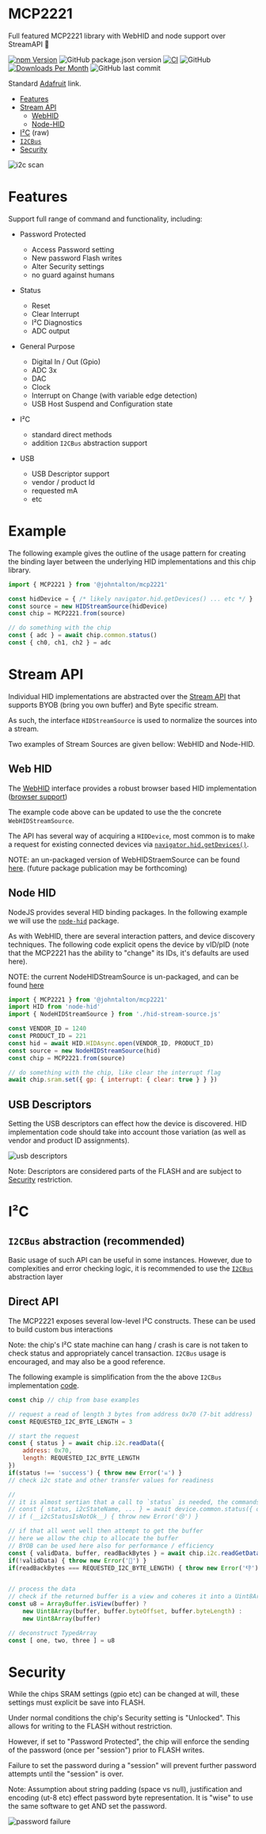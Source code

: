 # MCP2221
Full featured MCP2221 library with WebHID and node support over StreamAPI 🥳

[![npm Version](http://img.shields.io/npm/v/@johntalton/mcp2221.svg)](https://www.npmjs.com/package/@johntalton/mcp2221)
![GitHub package.json version](https://img.shields.io/github/package-json/v/johntalton/mcp2221)
[![CI](https://github.com/johntalton/mcp2221/actions/workflows/CI.yml/badge.svg)](https://github.com/johntalton/mcp2221/actions/workflows/CI.yml)
![GitHub](https://img.shields.io/github/license/johntalton/mcp2221)
[![Downloads Per Month](http://img.shields.io/npm/dm/@johntalton/mcp2221.svg)](https://www.npmjs.com/package/@johntalton/mcp2221)
![GitHub last commit](https://img.shields.io/github/last-commit/johntalton/mcp2221)

Standard [Adafruit](https://www.adafruit.com/product/4471) link.

- [Features](#features)
- [Stream API](#stream-api)
  - [WebHID](#web-hid)
  - [Node-HID](#node-hid)
- [I²C](#direct-api) (raw)
- [`I2CBus`](#i2cbus-abstraction-recommended)
- [Security](#security)


![i2c scan](https://raw.githubusercontent.com/johntalton/mcp2221/main/examples/mcp2221-scan.png?raw=true)

# Features

Support full range of command and functionality, including:

- Password Protected
    - Access Password setting
    - New password Flash writes
    - Alter Security settings
    - no guard against humans

- Status
    - Reset
    - Clear Interrupt
    - I²C Diagnostics
    - ADC output

- General Purpose
    - Digital In / Out (Gpio)
    - ADC 3x
    - DAC
    - Clock
    - Interrupt on Change (with variable edge detection)
    - USB Host Suspend and Configuration state

- I²C
    - standard direct methods
    - addition `I2CBus` abstraction support

- USB
    - USB Descriptor support
    - vendor / product Id
    - requested mA
    - etc


# Example

The following example gives the outline of the usage pattern for creating the binding layer between the underlying HID implementations and this chip library.

```javascript
import { MCP2221 } from '@johntalton/mcp2221'

const hidDevice = { /* likely navigator.hid.getDevices() ... etc */ }
const source = new HIDStreamSource(hidDevice)
const chip = MCP2221.from(source)

// do something with the chip
const { adc } = await chip.common.status()
const { ch0, ch1, ch2 } = adc
```

# Stream API

Individual HID implementations are abstracted over the [Stream API](https://developer.mozilla.org/en-US/docs/Web/API/Streams_API) that supports BYOB (bring you own buffer) and Byte specific stream.

As such, the interface `HIDStreamSource` is used to normalize the sources  into a stream.

Two examples of Stream Sources are given bellow: WebHID and Node-HID.

## Web HID

The [WebHID](https://developer.mozilla.org/en-US/docs/Web/API/WebHID_API) interface provides a robust browser based HID implementation ([browser support](https://developer.mozilla.org/en-US/docs/Web/API/WebHID_API#browser_compatibility))

The example code above can be updated to use the the concrete `WebHIDStreamSource`.

The API has several way of acquiring a `HIDDevice`, most common is to make a request for existing connected devices via [`navigator.hid.getDevices()`](https://developer.mozilla.org/en-US/docs/Web/API/HID/getDevices).


NOTE: an un-packaged version of WebHIDStraemSource can be found [here](https://github.com/johntalton/webapp-device-playground/blob/main/public/util/hid-stream.js). (future package publication may be forthcoming)

## Node HID

NodeJS provides several HID binding packages.  In the following example we will use the [`node-hid`](https://github.com/node-hid/node-hid) package.

As with WebHID, there are several interaction patters, and device discovery techniques. The following code explicit opens the device by vID/pID (note that the MCP2221 has the ability to "change" its IDs, it's defaults are used here).

NOTE: the current NodeHIDStreamSource is un-packaged, and can be found [here](https://github.com/johntalton/webapp-device-playground/blob/main/service/node-hid-stream.js)


```javascript
import { MCP2221 } from '@johntalton/mcp2221'
import HID from 'node-hid'
import { NodeHIDStreamSource } from './hid-stream-source.js'

const VENDOR_ID = 1240
const PRODUCT_ID = 221
const hid = await HID.HIDAsync.open(VENDOR_ID, PRODUCT_ID)
const source = new NodeHIDStreamSource(hid)
const chip = MCP2221.from(source)

// do something with the chip, like clear the interrupt flag
await chip.sram.set({ gp: { interrupt: { clear: true } } })

```

## USB Descriptors

Setting the USB descriptors can effect how the device is discovered.  HID implementation code should take into account those variation (as well as vendor and product ID assignments).

![usb descriptors](https://raw.githubusercontent.com/johntalton/mcp2221/main/examples/mcp2221-descriptors.png?raw=true)

Note: Descriptors are considered parts of the FLASH and are subject to [Security](#security) restriction.


# I²C

## `I2CBus` abstraction (recommended)

Basic usage of such API can be useful in some instances. However, due to complexities and error checking logic, it is recommended to use the [`I2CBus`](https://github.com/johntalton/i2c-bus-mcp2221) abstraction layer


## Direct API

The MCP2221 exposes several low-level I²C constructs.
These can be used to build custom bus interactions

Note: the chip's I²C state machine can hang / crash is care is not taken to check status and appropriately cancel transaction.  `I2CBus` usage is encouraged, and may also be a good reference.

The following example is simplification from the the above `I2CBus` implementation [code](https://github.com/johntalton/i2c-bus-mcp2221/blob/main/src/utils/read.ts).

```javascript
const chip // chip from base examples

// request a read of length 3 bytes from address 0x70 (7-bit address)
const REQUESTED_I2C_BYTE_LENGTH = 3

// start the request
const { status } = await chip.i2c.readData({
    address: 0x70,
    length: REQUESTED_I2C_BYTE_LENGTH
})
if(status !== 'success') { throw new Error('☠️') }
// check i2c state and other transfer values for readiness

//
// it is almost sertian that a call to `status` is needed, the commands "success" status value is not sufficiant for checking the state of the bus
// const { status, i2cStateName, ... } = await device.common.status({ opaque })
// if (__i2cStatusIsNotOk__) { throw new Error('😢') }

// if that all went well then attempt to get the buffer
// here we allow the chip to allocate the buffer
// BYOB can be used here also for performance / efficiency
const { validData, buffer, readBackBytes } = await chip.i2c.readGetData()
if(!validData) { throw new Error('🧨') }
if(readBackBytes === REQUESTED_I2C_BYTE_LENGTH) { throw new Error('👎') }


// process the data
// check if the returned buffer is a view and coheres it into a Uint8Array
const u8 = ArrayBuffer.isView(buffer) ?
    new Uint8Array(buffer, buffer.byteOffset, buffer.byteLength) :
    new Uint8Array(buffer)

// deconstruct TypedArray
const [ one, two, three ] = u8


```

# Security

While the chips SRAM settings (gpio etc) can be changed at will, these settings must explicit be save into FLASH.

Under normal conditions the chip's Security setting is "Unlocked".  This allows for writing to the FLASH without restriction.

However, if set to "Password Protected", the chip will enforce the sending of the password (once per "session") prior to FLASH writes.

Failure to set the password during a "session" will prevent further password attempts until the "session" is over.

Note:  Assumption about string padding (space vs null), justification and encoding (ut-8 etc) effect password byte representation.  It is "wise" to use the same software to get AND set the password.

![password failure](https://raw.githubusercontent.com/johntalton/mcp2221/main/examples/mcp2221-no-password-error.png?raw=true)